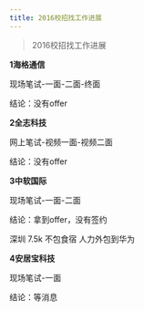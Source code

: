 ```yaml
---
title: 2016校招找工作进展
---
```


> 2016校招找工作进展

**1海格通信**

  现场笔试-一面-二面-终面
  
  结论：没有offer
  
**2全志科技**

  网上笔试-视频一面-视频二面
  
  结论：没有offer
  
  **3中软国际**
  
  现场笔试-一面-二面
  
  结论：拿到offer，没有签约
  
  深圳 7.5k 不包食宿 人力外包到华为
  
  **4安居宝科技**
  
  现场笔试-一面
  
  结论：等消息

